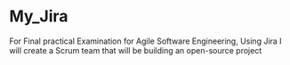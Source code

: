 # My_Jira
For Final practical Examination for Agile Software Engineering, Using Jira I will create a Scrum team that will be building an open-source project 
